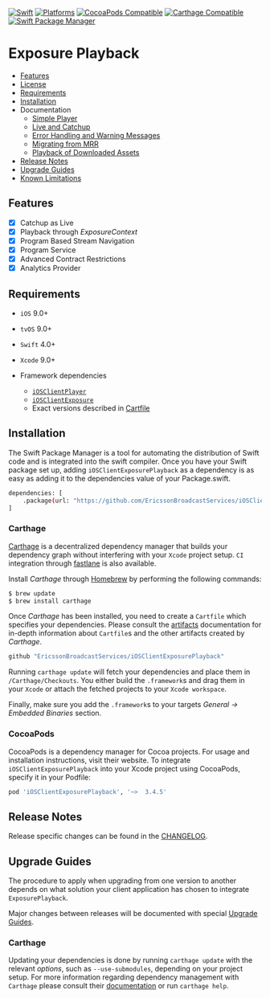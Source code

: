 [![Swift](https://img.shields.io/badge/Swift-5.x-orange?style=flat-square)](https://img.shields.io/badge/Swift-5.3_5.4_5.5-Orange?style=flat-square)
[![Platforms](https://img.shields.io/badge/Platforms-iOS_tvOS-yellowgreen?style=flat-square)](https://img.shields.io/badge/Platforms-macOS_iOS_tvOS_watchOS_Linux_Windows-Green?style=flat-square)
[![CocoaPods Compatible](https://img.shields.io/cocoapods/v/Alamofire.svg?style=flat-square)](https://img.shields.io/cocoapods/v/Alamofire.svg)
[![Carthage Compatible](https://img.shields.io/badge/Carthage-compatible-4BC51D.svg?style=flat-square)](https://github.com/Carthage/Carthage)
[![Swift Package Manager](https://img.shields.io/badge/Swift_Package_Manager-compatible-orange?style=flat-square)](https://img.shields.io/badge/Swift_Package_Manager-compatible-orange?style=flat-square)

# Exposure Playback

* [Features](#features)
* [License](https://github.com/EricssonBroadcastServices/iOSClientExposurePlayback/blob/master/LICENSE)
* [Requirements](#requirements)
* [Installation](#installation)
* Documentation
    - [Simple Player](https://github.com/EricssonBroadcastServices/iOSClientExposurePlayback/blob/master/Documentation/simple-player.md)
    - [Live and Catchup](https://github.com/EricssonBroadcastServices/iOSClientExposurePlayback/blob/master/Documentation/live-and-catchup-playback.md)
    - [Error Handling and Warning Messages](https://github.com/EricssonBroadcastServices/iOSClientExposurePlayback/blob/master/Documentation/error-handling-and-warning-messages.md)
    - [Migrating from MRR](https://github.com/EricssonBroadcastServices/iOSClientExposurePlayback/blob/master/Documentation/migrating-from-mrr.md)
    - [Playback of Downloaded Assets](https://github.com/EricssonBroadcastServices/iOSClientExposurePlayback/blob/master/Documentation/download.md)
* [Release Notes](#release-notes)
* [Upgrade Guides](#upgrade-guides)
* [Known Limitations](https://github.com/EricssonBroadcastServices/iOSClientExposurePlayback/blob/master/KNOWN_LIMITATIONS.md)

## Features

- [x] Catchup as Live
- [x] Playback through *ExposureContext*
- [x] Program Based Stream Navigation
- [x] Program Service
- [x] Advanced Contract Restrictions
- [x] Analytics Provider

## Requirements

* `iOS` 9.0+
* `tvOS` 9.0+
* `Swift` 4.0+
* `Xcode` 9.0+

* Framework dependencies
    - [`iOSClientPlayer`](https://github.com/EricssonBroadcastServices/iOSClientPlayer)
    - [`iOSClientExposure`](https://github.com/EricssonBroadcastServices/iOSClientExposure)
    - Exact versions described in [Cartfile](https://github.com/EricssonBroadcastServices/iOSClientExposurePlayback/blob/master/Cartfile)

## Installation

The Swift Package Manager is a tool for automating the distribution of Swift code and is integrated into the swift compiler.
Once you have your Swift package set up, adding `iOSClientExposurePlayback` as a dependency is as easy as adding it to the dependencies value of your Package.swift.

```sh
dependencies: [
    .package(url: "https://github.com/EricssonBroadcastServices/iOSClientExposurePlayback", from: "3.4.5")
]
```

### Carthage
[Carthage](https://github.com/Carthage/Carthage) is a decentralized dependency manager that builds your dependency graph without interfering with your `Xcode` project setup. `CI` integration through [fastlane](https://github.com/fastlane/fastlane) is also available.

Install *Carthage* through [Homebrew](https://brew.sh) by performing the following commands:

```sh
$ brew update
$ brew install carthage
```

Once *Carthage* has been installed, you need to create a `Cartfile` which specifies your dependencies. Please consult the [artifacts](https://github.com/Carthage/Carthage/blob/master/Documentation/Artifacts.md) documentation for in-depth information about `Cartfile`s and the other artifacts created by *Carthage*.

```sh
github "EricssonBroadcastServices/iOSClientExposurePlayback"
```

Running `carthage update` will fetch your dependencies and place them in `/Carthage/Checkouts`. You either build the `.framework`s and drag them in your `Xcode` or attach the fetched projects to your `Xcode workspace`.

Finally, make sure you add the `.framework`s to your targets *General -> Embedded Binaries* section.

### CocoaPods
CocoaPods is a dependency manager for Cocoa projects. For usage and installation instructions, visit their website. To integrate `iOSClientExposurePlayback` into your Xcode project using CocoaPods, specify it in your Podfile:

```sh
pod 'iOSClientExposurePlayback', '~>  3.4.5'
```

## Release Notes
Release specific changes can be found in the [CHANGELOG](https://github.com/EricssonBroadcastServices/iOSClientExposurePlayback/blob/master/CHANGELOG.md).

## Upgrade Guides
The procedure to apply when upgrading from one version to another depends on what solution your client application has chosen to integrate `ExposurePlayback`.

Major changes between releases will be documented with special [Upgrade Guides](https://github.com/EricssonBroadcastServices/iOSClientExposurePlayback/blob/master/UPGRADE_GUIDE.md).

### Carthage
Updating your dependencies is done by running  `carthage update` with the relevant *options*, such as `--use-submodules`, depending on your project setup. For more information regarding dependency management with `Carthage` please consult their [documentation](https://github.com/Carthage/Carthage/blob/master/README.md) or run `carthage help`.

